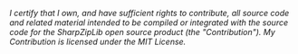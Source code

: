 <!---
Please remember that unless we have a Joint Copyright Agreement on file or the following statement is in your pull request, we cannot accept it.
-->
_I certify that I own, and have sufficient rights to contribute, all source code and related material intended to be compiled or integrated with the source code for the SharpZipLib open source product (the "Contribution"). My Contribution is licensed under the MIT License._
